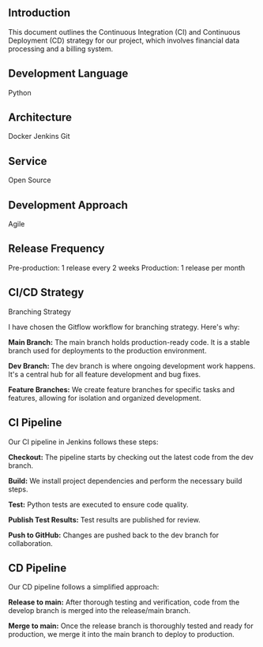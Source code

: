 ## Introduction

This document outlines the Continuous Integration (CI) and Continuous Deployment (CD) strategy for our project, which involves financial data processing and a billing system.

## Development Language
Python

## Architecture
Docker
Jenkins
Git

## Service
Open Source

## Development Approach
Agile

## Release Frequency
Pre-production: 1 release every 2 weeks
Production: 1 release per month

## CI/CD Strategy
Branching Strategy

I have chosen the Gitflow workflow for branching strategy. Here's why:

**Main Branch:** The main branch holds production-ready code. It is a stable branch used for deployments to the production environment.

**Dev Branch:** The dev branch is where ongoing development work happens. It's a central hub for all feature development and bug fixes.

**Feature Branches:** We create feature branches for specific tasks and features, allowing for isolation and organized development.

## CI Pipeline
Our CI pipeline in Jenkins follows these steps:

**Checkout:** The pipeline starts by checking out the latest code from the dev branch.

**Build:** We install project dependencies and perform the necessary build steps.

**Test:** Python tests are executed to ensure code quality.

**Publish Test Results:** Test results are published for review.

**Push to GitHub:** Changes are pushed back to the dev branch for collaboration.

## CD Pipeline
Our CD pipeline follows a simplified approach:

**Release to main:** After thorough testing and verification, code from the develop branch is merged into the release/main branch.

**Merge to main:** Once the release branch is thoroughly tested and ready for production, we merge it into the main branch to deploy to production.
